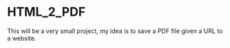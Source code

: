 # HTML_2_PDF

This will be a very small project, my idea is to save a PDF file given a URL to a website.

